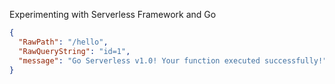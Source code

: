 Experimenting with Serverless Framework and Go

```json
{
  "RawPath": "/hello",
  "RawQueryString": "id=1",
  "message": "Go Serverless v1.0! Your function executed successfully!"
}
```
